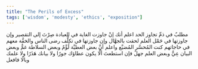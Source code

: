 ```yaml
---
title: "The Perils of Excess"
tags: ['wisdom', 'modesty', 'ethics', "exposition"]
---
```


 مطلبٌ في ذمِّ تجاوز الحد اعلم أنك إنْ جاوزت الغاية في العبادة صِرْتَ إلى التقصير وإن جاوزتها في حَمْل العلم لحقت بالجهَّال وإن جاوزتها في تكلُّف رضى الناس والخفَّة معهم في حاجاتهم كنت المُحسَّر المُضيَّع  واعلم أنَّ بعض العطيَّة لُؤْمٌ وبعض السلاطة غمٌّ وبعض البيان عِيٌّ وبعض العلم جهلٌ  فإن استطعتَ ألَّا يكون عطاؤك جورًا ولا بيانك هَذَرًا ولا علمك وبالًا فافعل
